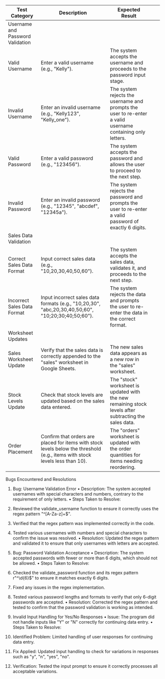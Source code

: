 |      Test Category                      |      Description                                                                                                                      |      Expected Result                                                                                                |   |   |
|-----------------------------------------|---------------------------------------------------------------------------------------------------------------------------------------|---------------------------------------------------------------------------------------------------------------------|---|---|
|     Username and Password Validation    |                                                                                                                                       |                                                                                                                     |   |   |
|     Valid Username                      |     Enter a valid username (e.g., "Kelly").                                                                                           |     The system accepts the username and proceeds to the   password input stage.                                     |   |   |
|     Invalid Username                    |     Enter an invalid username (e.g., "Kelly123",   "Kelly_one").                                                                      |     The system rejects the username and prompts the user to   re-enter a valid username containing only letters.    |   |   |
|     Valid Password                      |     Enter a valid password (e.g., "123456").                                                                                          |     The system accepts the password and allows the user to   proceed to the next step.                              |   |   |
|     Invalid Password                    |     Enter an invalid password (e.g., "12345",   "abcdef", "12345a").                                                                  |     The system rejects the password and prompts the user to   re-enter a valid password of exactly 6 digits.        |   |   |
|     Sales Data Validation               |                                                                                                                                       |                                                                                                                     |   |   |
|     Correct Sales Data Format           |     Input correct sales data (e.g.,   "10,20,30,40,50,60").                                                                           |     The system accepts the sales data, validates it, and   proceeds to the next step.                               |   |   |
|     Incorrect Sales Data Format         |     Input incorrect sales data formats (e.g.,   "10,20,30", "abc,20,30,40,50,60",   "10;20;30;40;50;60").                             |     The system rejects the data and prompts the user to   re-enter the data in the correct format.                  |   |   |
|     Worksheet Updates                   |                                                                                                                                       |                                                                                                                     |   |   |
|     Sales Worksheet Update              |     Verify that the sales data is correctly appended to the   "sales" worksheet in Google Sheets.                                     |     The new sales data appears as a new row in the   "sales" worksheet.                                             |   |   |
|     Stock Levels Update                 |     Check that stock levels are updated based on the sales   data entered.                                                            |     The "stock" worksheet is updated with the new   remaining stock levels after subtracting the sales data.        |   |   |
|     Order Placement                     |     Confirm that orders are placed for items with stock levels   below the threshold (e.g., items with stock levels less than 10).    |     The "orders" worksheet is updated with the order   quantities for items needing reordering.                     |   |   |


Bugs Encountered and Resolutions

1. Bug: Username Validation Error
•	Description: The system accepted usernames with special characters and numbers, contrary to the requirement of only letters.
•	Steps Taken to Resolve:
1.	Reviewed the validate_username function to ensure it correctly uses the regex pattern "^[A-Za-z]+$".
2.	Verified that the regex pattern was implemented correctly in the code.
3.	Tested various usernames with numbers and special characters to confirm the issue was resolved.
•	Resolution: Updated the regex pattern and validated it to ensure that only usernames with letters are accepted.

2. Bug: Password Validation Acceptance
•	Description: The system accepted passwords with fewer or more than 6 digits, which should not be allowed.
•	Steps Taken to Resolve:
1.	Checked the validate_password function and its regex pattern r"^\d{6}$" to ensure it matches exactly 6 digits.
2.	Fixed any issues in the regex implementation.
3.	Tested various password lengths and formats to verify that only 6-digit passwords are accepted.
•	Resolution: Corrected the regex pattern and tested to confirm that the password validation is working as intended.

3. Invalid Input Handling for Yes/No Responses
•	Issue: The program did not handle inputs like "Y" or "N" correctly for continuing data entry.
•	Steps Taken to Resolve:
1.	Identified Problem: Limited handling of user responses for continuing data entry.
2.	Fix Applied: Updated input handling to check for variations in responses such as "y", "n", "yes", "no".
3.	Verification: Tested the input prompt to ensure it correctly processes all acceptable variations.



